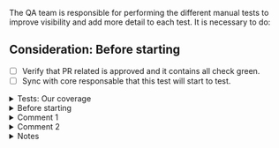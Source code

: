 The QA team is responsible for performing the different manual tests to improve visibility and add more detail to each test. It is necessary to do: 

## Consideration: Before starting

   - [ ] Verify that PR related is approved and it contains all check green.
   - [ ] Sync with core responsable that this test will start to test. 

<details>
  <summary>Tests: Our coverage</summary>

1. When do we perform upgrade tests?
2. 
3. 


En que nos tenemos que fijar para saber si un upgrade tiene sentido o si no lo tiene?
Sumar el cambio de que a partir de ahora todos los restart tienen que tener la comprobación si los demonios están levantados
En que quedo que se debe agregar que están conectados manager y agente? esto en un momento se hablo recuerdo
De que nos valemos para determinar si probamos en mas de un OS?
De que nos valemos para determinar si probamos en distintas versiones de un mismo OS?

</details>

<details>
  <summary>Before starting</summary>

   - [ ] Keep indentation in line.
   - [ ] Enumerate the steps.
   - [ ] Paste output as text not pictures.
   - [ ] If there are a new change added when you test the Manual execution you need to test it again.

</details>


<details>
  <summary> Comment 1 </summary>

## Review data

| Tester | PR commit               | 
|--------|-------------------------|
| @user  |  <commit_short_hash>    | 

### Testing environment

| OS | OS version | Deployment                                    | Image/AMI | Notes |
|----|------------|-----------------------------------------------|-----------|-------|
|    |            | `<LOCAL, AWS> \| <Vagrant, Docker, EC2, ECS>` |           |       |


### Tested packages

| `wazuh-manager` | `wazuh-agent` | 
|-----------------|---------------|
|                 |               |

### Status

- [ ] In progress
- [ ] Pending to review
- [ ] Team leader approved
- [ ] Manager approved

</details>

<details>
  <summary> Comment 2 </summary>

## Case Name - (status color)

This name is the same that are in the description section of the Manual Testing issue. For each case name you need to add this section to separate cases.

### Steps enumerated with evidence (we prefer not to use pictures attached).

   1. Step Y
   2. Step X
   ...

</details>

<details>
  <summary> Notes</summary>

### References Status

|Color|Status |
|:--:|:--|
|🟢|All tests passed successfully|
|🟡|All tests passed but there are some warnings|
|🔴|Some tests have failures or errors|
|🔵|Test execution in progress|
|⚫|To Do|
|🟠|Jenkins provision fails|
|:purple_circle:| All skipped |

  
</details>